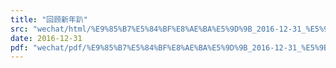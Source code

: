 ```yaml
---
title: "回顾新年趴"
src: "wechat/html/%E9%85%B7%E5%84%BF%E8%AE%BA%E5%9D%9B_2016-12-31_%E5%9B%9E%E9%A1%BE%E6%96%B0%E5%B9%B4%E8%B6%B4.html"
date: 2016-12-31
pdf: "wechat/pdf/%E9%85%B7%E5%84%BF%E8%AE%BA%E5%9D%9B_2016-12-31_%E5%9B%9E%E9%A1%BE%E6%96%B0%E5%B9%B4%E8%B6%B4.pdf"
---
```

